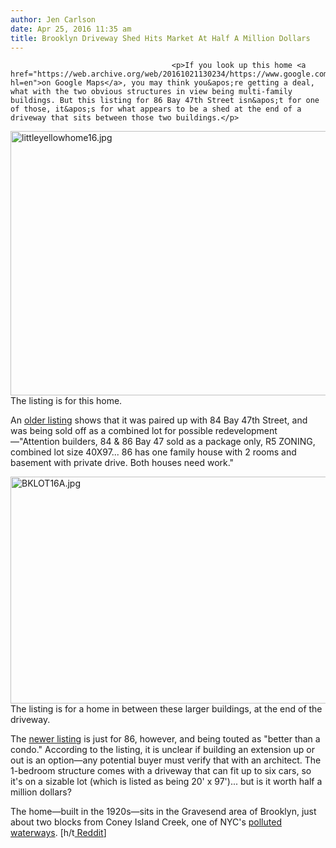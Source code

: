 ```yaml
---
author: Jen Carlson
date: Apr 25, 2016 11:35 am
title: Brooklyn Driveway Shed Hits Market At Half A Million Dollars
---
```


	
										<p>If you look up this home <a href="https://web.archive.org/web/20161021130234/https://www.google.com/maps/@40.5897771,-73.9861177,3a,89.7y,311.3h,74.82t/data=!3m6!1e1!3m4!1scC6mujVZPSSyEWwttJmDNw!2e0!7i13312!8i6656?hl=en">on Google Maps</a>, you may think you&apos;re getting a deal, what with the two obvious structures in view being multi-family buildings. But this listing for 86 Bay 47th Street isn&apos;t for one of those, it&apos;s for what appears to be a shed at the end of a driveway that sits between those two buildings.</p>

<p><span class="mt-enclosure mt-enclosure-image" style="display: inline;"> <img alt="littleyellowhome16.jpg" src="https://web.archive.org/web/20161021130234im_/http://gothamist.com/attachments/arts_jen/littleyellowhome16.jpg" width="640" height="423" class="image-none"> </span><br>
<span class="photo_caption">The listing is for this home.</span></p>

<p>An <a href="https://web.archive.org/web/20161021130234/http://www.realtor.com/realestateandhomes-detail/84-86-Bay-47th-St_Brooklyn_NY_11214_M38448-29620">older listing</a> shows that it was paired up with 84 Bay 47th Street, and was being sold off as a combined lot for possible redevelopment&#x2014;&quot;Attention builders, 84 &amp; 86 Bay 47 sold as a package only, R5 ZONING, combined lot size 40X97... 86 has one family house with 2 rooms and basement with private drive. Both houses need work.&quot; </p>

<p><span class="mt-enclosure mt-enclosure-image" style="display: inline;"> <img alt="BKLOT16A.jpg" src="https://web.archive.org/web/20161021130234im_/http://gothamist.com/attachments/arts_jen/BKLOT16A.jpg" width="640" height="363" class="image-none"> </span><br>
<span class="photo_caption">The listing is for a home in between these larger buildings, at the end of the driveway.</span></p>

<p>The <a href="https://web.archive.org/web/20161021130234/http://www.trulia.com/property/3213378905-86-Bay-47th-St-Brooklyn-NY-11214#photo-4">newer listing</a> is just for 86, however, and being touted as &quot;better than a condo.&quot; According to the listing, it is unclear if building an extension up or out is an option&#x2014;any potential buyer must verify that with an architect. The 1-bedroom structure comes with a driveway that can fit up to six cars, so it&apos;s on a sizable lot (which is listed as being 20&apos; x 97&apos;)... but is it worth half a million dollars?</p>

<p>The home&#x2014;built in the 1920s&#x2014;sits in the Gravesend area of Brooklyn, just about two blocks from Coney Island Creek, one of NYC&apos;s <a href="https://web.archive.org/web/20161021130234/http://www.nyenvironmentreport.com/the-promise-uncertain-future-of-coney-island-creek/">polluted waterways</a>. [h/t<a href="https://web.archive.org/web/20161021130234/https://www.reddit.com/r/nyc/comments/4gbszm/not_sure_if_i_should_laugh_or_cry/"> Reddit</a>]</p>					
										
									
				